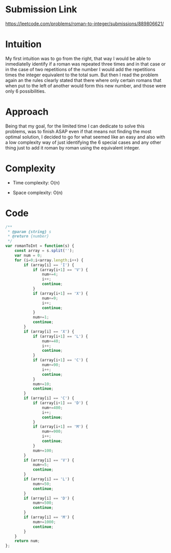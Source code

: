 # Submission Link
https://leetcode.com/problems/roman-to-integer/submissions/889806621/

# Intuition
My first intuition was to go from the right, that way I would be able to inmediatelly identify if a roman was repeated three times and in that case or in the case of two repetitions of the number I would add the repetitions times the integer equivalent to the total sum.
But then I read the problem again an the rules clearly stated that there where only certain romans that when put to the left of another would form this new number, and those were only  6 possibilities.
# Approach
Being that my goal, for the limited time I can dedicate to solve this problems, was to finish ASAP even if that means not finding the most optimal solution, I decided to go for what seemed like an easy and also with a low complexity way of just identifying the 6 special cases and any other thing just to add it roman by roman using the equivalent integer.

# Complexity
- Time complexity:
O(n)

- Space complexity:
O(n)

# Code
```js
/**
 * @param {string} s
 * @return {number}
 */
var romanToInt = function(s) {
    const array = s.split('');
    var num = 0;
    for (i=0;i<array.length;i++) {
        if (array[i] == 'I') {
            if (array[i+1] == 'V') {
                num+=4;
                i++;
                continue;
            }
            if (array[i+1] == 'X') {
                num+=9;
                i++;
                continue;
            }
            num+=1;
            continue;
        }
        if (array[i] == 'X') {
            if (array[i+1] == 'L') {
                num+=40;
                i++;
                continue;
            }
            if (array[i+1] == 'C') {
                num+=90;
                i++;
                continue;
            }
            num+=10;
            continue;
        }
        if (array[i] == 'C') {
            if (array[i+1] == 'D') {
                num+=400;
                i++;
                continue;
            }
            if (array[i+1] == 'M') {
                num+=900;
                i++;
                continue;
            }
            num+=100;
        }
        if (array[i] == 'V') {
            num+=5;
            continue;
        }
        if (array[i] == 'L') {
            num+=50;
            continue;
        }
        if (array[i] == 'D') {
            num+=500;
            continue;
        }
        if (array[i] == 'M') {
            num+=1000;
            continue;
        }
    }
    return num;
};
```
